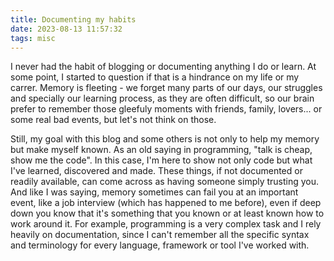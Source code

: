 ```yaml
---
title: Documenting my habits
date: 2023-08-13 11:57:32
tags: misc
---
```


I never had the habit of blogging or documenting anything I do or learn. At some point, I started to question if that is a hindrance on my life or my carrer. Memory is fleeting - we forget many parts of our days, our struggles and specially our learning process, as they are often difficult, so our brain prefer to remember those gleefuly moments with friends, family, lovers... or some real bad events, but let's not think on those.

Still, my goal with this blog and some others is not only to help my memory but make myself known. As an old saying in programming, "talk is cheap, show me the code". In this case, I'm here to show not only code but what I've learned, discovered and made. These things, if not documented or readily available, can come across as having someone simply trusting you. And like I was saying, memory sometimes can fail you at an important event, like a job interview (which has happened to me before), even if deep down you know that it's something that you known or at least known how to work around it. For example, programming is a very complex task and I rely heavily on documentation, since I can't remember all the specific syntax and terminology for every language, framework or tool I've worked with.
